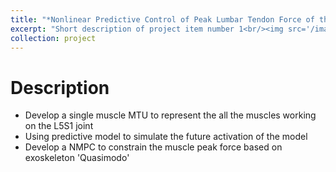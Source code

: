 ```yaml
---
title: "*Nonlinear Predictive Control of Peak Lumbar Tendon Force of the L5S1 joint with a Joint Artificial Actuator During Upper Limb Movements (*Msc thesis)"
excerpt: "Short description of project item number 1<br/><img src='/images/500x300.png'>"
collection: project
---
```



Description
======
* Develop a single muscle MTU to represent the all the muscles working on the L5S1 joint
* Using predictive model to simulate the future activation of the model
* Develop a NMPC to constrain the muscle peak force based on exoskeleton 'Quasimodo'

